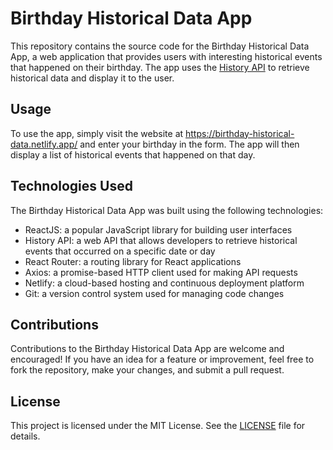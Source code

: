 # Birthday Historical Data App

This repository contains the source code for the Birthday Historical Data App, a web application that provides users with interesting historical events that happened on their birthday. The app uses the [History API](https://history.muffinlabs.com/) to retrieve historical data and display it to the user.

## Usage

To use the app, simply visit the website at https://birthday-historical-data.netlify.app/ and enter your birthday in the form. The app will then display a list of historical events that happened on that day.

## Technologies Used

The Birthday Historical Data App was built using the following technologies:

- ReactJS: a popular JavaScript library for building user interfaces
- History API: a web API that allows developers to retrieve historical events that occurred on a specific date or day
- React Router: a routing library for React applications
- Axios: a promise-based HTTP client used for making API requests
- Netlify: a cloud-based hosting and continuous deployment platform
- Git: a version control system used for managing code changes

## Contributions

Contributions to the Birthday Historical Data App are welcome and encouraged! If you have an idea for a feature or improvement, feel free to fork the repository, make your changes, and submit a pull request.

## License

This project is licensed under the MIT License. See the [LICENSE](./LICENSE) file for details.
